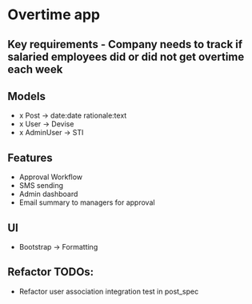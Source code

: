 # Overtime app

## Key requirements - Company needs to track if salaried employees did or did not get overtime each week

## Models
 - x Post -> date:date rationale:text
 - x User -> Devise
 - x AdminUser -> STI


## Features

 - Approval Workflow
 - SMS sending
 - Admin dashboard
 - Email summary to managers for approval
 
## UI
 - Bootstrap -> Formatting

## Refactor TODOs:
 - Refactor user association integration test in post_spec